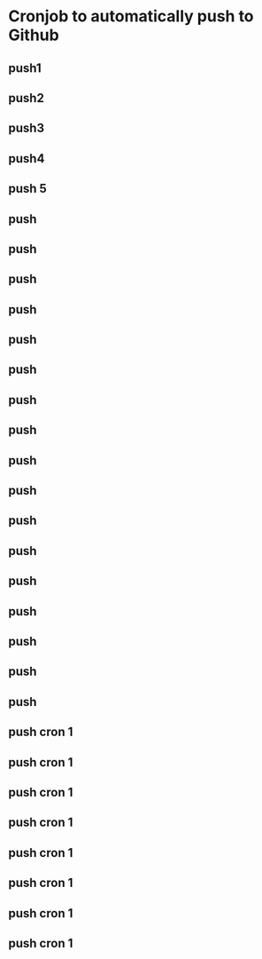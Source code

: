 # Cronjob to automatically push to Github
## push1
## push2
## push3
## push4
## push 5
## push
## push
## push
## push
## push
## push
## push
## push
## push
## push
## push
## push
## push
## push
## push
## push
## push
## push cron 1
## push cron 1
## push cron 1
## push cron 1
## push cron 1
## push cron 1
## push cron 1
## push cron 1
